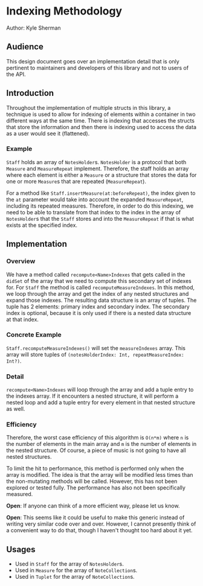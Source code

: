 # Indexing Methodology
Author: Kyle Sherman
## Audience
This design document goes over an implementation detail that is only pertinent to maintainers and developers of this library and not to users of the API.
## Introduction
Throughout the implementation of multiple structs in this library, a technique is used to allow for indexing of elements within a container in two different ways at the same time. There is indexing that accesses the structs that store the information and then there is indexing used to access the data as a user would see it (flattened).
### Example
`Staff` holds an array of `NotesHolder`s. `NotesHolder` is a protocol that both `Measure` and `MeasureRepeat` implement. Therefore, the staff holds an array where each element is either a `Measure` or a structure that stores the data for one or more `Measure`s that are repeated (`MeasureRepeat`).

For a method like `Staff.insertMeasure(at:beforeRepeat)`, the index given to the `at` parameter would take into account the expanded `MeasureRepeat`, including its repeated measures. Therefore, in order to do this indexing, we need to be able to translate from that index to the index in the array of `NotesHolder`s that the `Staff` stores and into the `MeasureRepeat` if that is what exists at the specified index.

## Implementation
### Overview
We have a method called `recompute<Name>Indexes` that gets called in the `didSet` of the array that we need to compute this secondary set of indexes for. For `Staff` the method is called `recomputeMeasureIndexes`. In this method, we loop through the array and get the index of any nested structures and expand those indexes. The resulting data structure is an array of tuples. The tuple has 2 elements: primary index and secondary index. The secondary index is optional, because it is only used if there is a nested data structure at that index.
    
### Concrete Example
`Staff.recomputeMeasureIndexes()` will set the `measureIndexes` array. This array will store tuples of `(notesHolderIndex: Int, repeatMeasureIndex: Int?)`.

### Detail
`recompute<Name>Indexes` will loop through the array and add a tuple entry to the indexes array. If it encounters a nested structure, it will perform a nested loop and add a tuple entry for every element in that nested structure as well.

### Efficiency
Therefore, the worst case efficiency of this algorithm is `O(n*m)` where `n` is the number of elements in the main array and `m` is the number of elements in the nested structure. Of course, a piece of music is not going to have all nested structures.

To limit the hit to performance, this method is performed only when the array is modified. The idea is that the array will be modified less times than the non-mutating methods will be called. However, this has not been explored or tested fully. The performance has also not been specifically measured.

**Open**: If anyone can think of a more efficient way, please let us know.

**Open**: This seems like it could be useful to make this generic instead of writing very similar code over and over. However, I cannot presently think of a convenient way to do that, though I haven't thought too hard about it yet. 

## Usages
- Used in `Staff` for the array of `NotesHolder`s.
- Used in `Measure` for the array of `NoteCollection`s.
- Used in `Tuplet` for the array of `NoteCollection`s.
